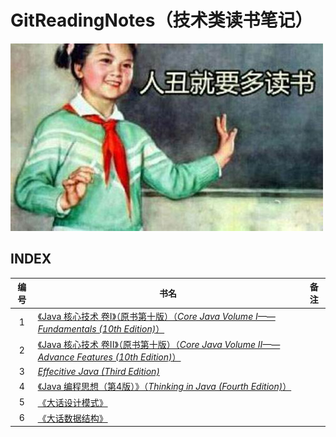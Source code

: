 # GitReadingNotes（技术类读书笔记）

![](reading.jpg)

## INDEX

| 编号 | 书名| 备注 |
|:-:|-|-|
| 1 | [《Java 核心技术 卷I》（原书第十版）（*Core Java Volume I——Fundamentals (10th Edition)*）]() |  |
| 2 | [《Java 核心技术 卷II》（原书第十版）（*Core Java Volume II——Advance Features (10th Edition)*）]() |  |
| 3 | [*Effecitive Java (Third Edition)*]() |  |
| 4 | [《Java 编程思想（第4版）》（*Thinking in Java (Fourth Edition)*）]() |  |
| 5 | [《大话设计模式》](DAHUASHEJIMOSHI) |   |
| 6 | [《大话数据结构》]() |   |


